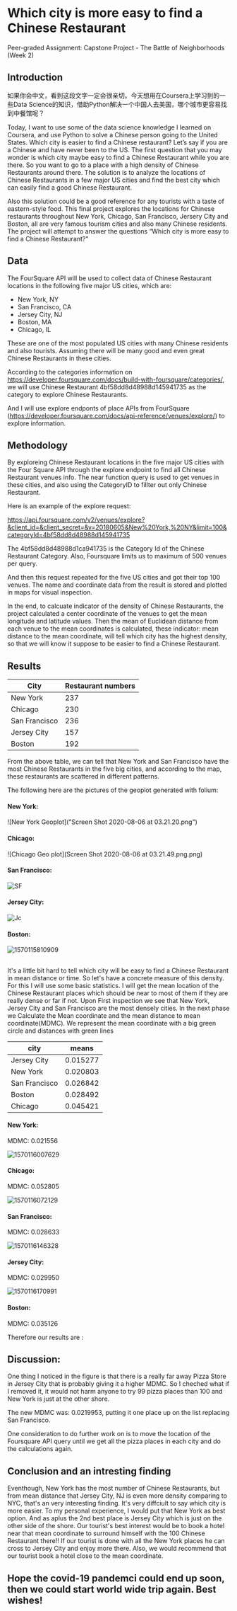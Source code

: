 # Which city is more easy to find a Chinese Restaurant
Peer-graded Assignment: Capstone Project - The Battle of Neighborhoods (Week 2)

## Introduction

如果你会中文，看到这段文字一定会很亲切。今天想用在Coursera上学习到的一些Data Science的知识，借助Python解决一个中国人去美国，哪个城市更容易找到中餐馆呢？

Today, I want to use some of the data science knowledge I learned on Coursera, and use Python to solve a Chinese person going to the United States. Which city is easier to find a Chinese restaurant?  Let’s say if you are a Chinese and have never been to the US. The first question that you may wonder is which city maybe easy to find a Chinese Restaurant while you are there. So you want to go to a place with a high density of Chinese Restaurants around there. The solution is to analyze the locations of Chinese Restaurants in a few major US cities and find the best city which can easily find a good Chinese Restaurant. 

Also this solution could be a good reference for any tourists with a taste of eastern-style food.  This final project explores the locations for Chinese restaurants throughout New York, Chicago, San Francisco, Jersery City and Boston, all are very famous tourism cities and also many Chinese residents.  The project will attempt to answer the questions “Which city is more easy to find a Chinese Restaurant?"

## Data

The FourSquare API will be used to collect data of Chinese Restaurant locations in the following five major US cities, which are:
- New York, NY
- San Francisco, CA
- Jersey City, NJ
- Boston, MA
- Chicago, IL

These are one of the most populated US cities with many Chinese residents and also tourists.  Assuming there will be many good and even great Chinese Restaurants in these cities.

According to the categories information on https://developer.foursquare.com/docs/build-with-foursquare/categories/, we will use Chinese Restaurant 4bf58dd8d48988d145941735 as the category to explore Chinese Restaurants.

And I will use explore endponts of place APIs from FourSquare (https://developer.foursquare.com/docs/api-reference/venues/explore/) to explore information.

## Methodology

By exploreing Chinese Restaurant locations in the five major US cities with the Four Square API through the explore endpoint to find all Chinese Restaurant venues info.  The near function query is used to get venues in these cities, and also using the CategoryID to fillter out only Chinese Restaurant. 

Here is an example of the explore request:

https://api.foursquare.com/v2/venues/explore?&client_id=&client_secret=&v=20180605&New%20York,%20NY&limit=100&categoryId=4bf58dd8d48988d145941735

The 4bf58dd8d48988d1ca941735 is the Category Id of the Chinese Restaurant Category. Also, Foursquare limits us to maximum of 500 venues per query. 

And then this request repeated for the five US cities and got their top 100 venues. The name and coordinate data from the result is stored and plotted in maps for visual inspection.

In the end, to calcuate indicator of the density of Chinese Restaurants, the project calculated a center coordinate of the venues to get the mean longitude and latitude values. Then the mean of Euclidean distance from each venue to the mean coordinates is calculated, these indicator: mean distance to the mean coordinate, will tell which city has the highest density, so that we will know it suppose to be easier to find a Chinese Restaurant.

## Results

| City      |     Restaurant numbers     |
|----------------------|-----------|
| New York             |    237 |
| Chicago              |    230 |
| San Francisco        |    236 |
| Jersey City          |    157 |
| Boston               |    192 |

From the above table, we can tell that New York and San Francisco have the most Chinese Restaurants in the five big cities, and according to the map, these restaurants are scattered in different patterns.

The following here are the pictures of the geoplot generated with folium:

#### New York:

![New York Geoplot]("Screen Shot 2020-08-06 at 03.21.20.png")

#### Chicago:

![Chicago Geo plot](Screen Shot 2020-08-06 at 03.21.49.png.png)

#### San Francisco: 

![SF](1570115744107.png)

#### Jersey City:

![Jc](1570115780585.png)

#### Boston: 

![1570115810909](1570115810909.png)

## 

It's a little bit hard to tell which city will be easy to find a Chinese Restaurant in mean distance or time.  So let's have a concrete measure of this density. For this I will use some basic statistics. I will get the mean location of the Chinese Restaurant places which should be near to most of them if they are really dense or far if not. Upon First inspection we see that New York, Jersey City and San Francisco are the most densely cities. In the next phase we Calculate the Mean coordinate and the mean distance to mean coordinate(MDMC). We represent the mean coordinate with a big green circle and distances with green lines

| city     |       means         |
|---------------|----------------|
| Jersey City   |  0.015277 |
| New York      |  0.020803 |
| San Francisco |  0.026842 |
| Boston        |  0.028492 |
| Chicago       |  0.045421 |


#### New York: 

MDMC: 0.021556

![1570116007629](1570116007629.png)

#### Chicago: 

MDMC: 0.052805

![1570116072129](1570116072129.png)

#### San Francisco: 

MDMC: 0.028633

![1570116146328](1570116146328.png)

#### Jersey City:

MDMC: 0.029950

![1570116170991](1570116170991.png)

####  Boston: 

MDMC: 0.035126

Therefore our results are : 

## Discussion:

One thing I noticed in the figure is that there is a really far away Pizza Store in Jersey City that is probably giving it a higher MDMC. So I cheched what if I removed it, it would not harm anyone to try 99 pizza places than 100 and New York is just at the other shore. 

The new MDMC was: 0.0219953, putting it one place up on the list replacing San Francisco. 

One consideration to do further work on is to move the location of the Foursquare API query until we get all the pizza places in each city and do the calculations again. 

## Conclusion and an intresting finding
Eventhough, New York has the most number of Chinese Restaurants, but from mean distance that Jersey City, NJ is even more density comparing to NYC, that's an very interesting finding. It's very diffciult to say which city is more easier.  To my personal experience, I would put that New York as best option. And as aplus the 2nd best place is Jersey City which is just on the other side of the shore. Our tourist's best interest would be to book a hotel near that mean coordinate to surround himself with the 100 Chinese Restaurant there!!  If our tourist is done with all the New York places he can cross to Jersey City and enjoy more there. Also, we would recommend that our tourist book a hotel close to the mean coordinate. 

## Hope the covid-19 pandemci could end up soon, then we could start world wide trip again.  Best wishes!
